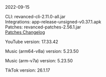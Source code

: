 2022-09-15
  
CLI: revanced-cli-2.11.0-all.jar  
Integrations: app-release-unsigned-v0.37.1.apk  
Patches: revanced-patches-2.56.1.jar  
[Patches Changelog](https://github.com/revanced/revanced-patches/releases/tag/v2.56.1)  

YouTube version: 17.33.42  

Music (arm64-v8a) version: 5.23.50  

Music (arm-v7a) version: 5.23.50  

TikTok version: 26.1.17  
